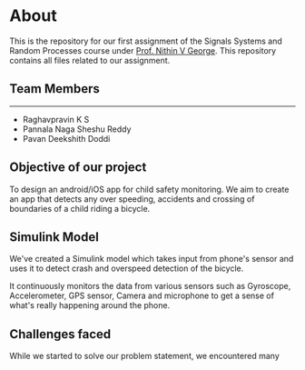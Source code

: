 # About
This is the repository for our first assignment of the Signals Systems and Random Processes course under [Prof. Nithin V George](https://iitgn.ac.in/faculty/ee/fac-nithin). This repository contains all files related to our assignment. 

## Team Members
---------------------------
- Raghavpravin K S
- Pannala Naga Sheshu Reddy
- Pavan Deekshith Doddi

## Objective of our project
To design an android/iOS app for child safety monitoring. We aim to create an app that detects any over speeding, accidents and crossing of boundaries of a child riding a bicycle. 

## Simulink Model
We've created a Simulink model which takes input from phone's sensor and uses it to detect crash and overspeed detection of the bicycle. 

It continuously monitors the data from various sensors such as Gyroscope, Accelerometer, GPS sensor, Camera and microphone to get a sense of what's really happening around the phone. 

## Challenges faced
While we started to solve our problem statement, we encountered many 